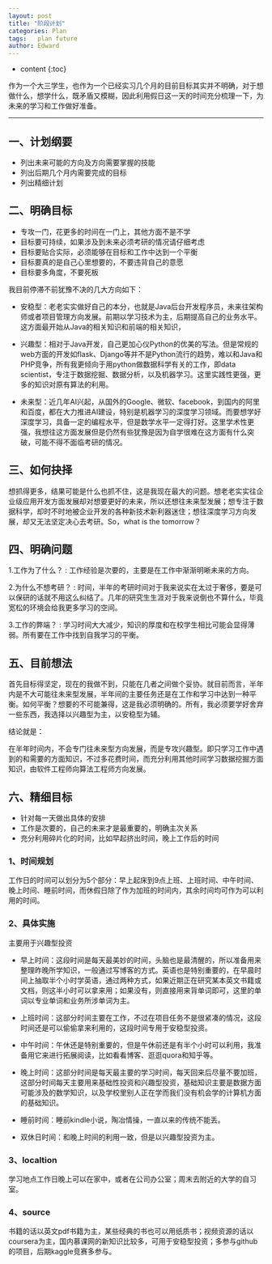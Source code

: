 ```yaml
---
layout: post
title: "阶段计划"
categories: Plan
tags:   plan future 
author: Edward
---
```


* content
{:toc}

作为一个大三学生，也作为一个已经实习几个月的目前目标其实并不明确，对于想做什么，想学什么，既矛盾又模糊，因此利用假日这一天的时间充分梳理一下，为未来的学习和工作做好准备。

--------------------

## 一、计划纲要

- 列出未来可能的方向及方向需要掌握的技能
- 列出后期几个月内需要完成的目标
- 列出精细计划

## 二、明确目标

- 专攻一门，花更多的时间在一门上，其他方面不是不学
- 目标要可持续，如果涉及到未来必须考研的情况请仔细考虑
- 目标要贴合实际，必须能够在目标和工作中达到一个平衡
- 目标要真的是自己心里想要的，不要违背自己的意愿
- 目标要多角度，不要死板

我目前停滞不前犹豫不决的几大方向如下：

- 安稳型：老老实实做好自己的本分，也就是Java后台开发程序员，未来往架构师或者项目管理方向发展。前期以学习技术为主，后期提高自己的业务水平。这方面最开始从Java的相关知识和前端的相关知识，

- 兴趣型：相对于Java开发，自己更加心仪Python的优美的写法。但是常规的web方面的开发如flask、Django等并不是Python流行的趋势，难以和Java和PHP竞争，所有我更倾向于用python做数据科学有关的工作，即data scientist，专注于数据挖掘、数据分析，以及机器学习。这里实践性更强，更多的知识对原有算法的利用。

- 未来型：近几年AI兴起，从国外的Google、微软、facebook，到国内的阿里和百度，都在大力推进AI建设，特别是机器学习的深度学习领域。而要想学好深度学习，具备一定的编程水平，但是数学水平一定得打好。这里学术性更强，我想往这方面发展但是仍然有些犹豫是因为自学很难在这方面有什么突破，可能不得不面临考研的情况。

## 三、如何抉择

想抓得更多，结果可能是什么也抓不住，这是我现在最大的问题。想老老实实往企业级应用开发方面发展却对想要更好的未来，所以还想往未来型发展；想专注于数据科学，却时不时地被企业开发的各种新技术新利器迷住；想往深度学习方向发展，却又无法坚定决心去考研。So，what is the tomorrow？

## 四、明确问题

1.工作为了什么？
:   工作经验是次要的，主要是在工作中渐渐明晰未来的方向。

2.为什么不想考研？
:   时间，半年的考研时间对于我来说实在太过于奢侈，要是可以保研的话就不用这么纠结了。几年的研究生生涯对于我来说倒也不算什么，毕竟宽松的环境会给我更多学习的空间。

3.工作的弊端？
:   学习时间大大减少，知识的厚度和在校学生相比可能会显得薄弱。所有要在工作中找到自我学习的平衡。

## 五、目前想法

首先目标得坚定，现在的我做不到，只能在几者之间做个妥协。就目前而言，半年内是不大可能往未来型发展，半年间的主要任务还是在工作和学习中达到一种平衡。如何平衡？想要的不可能兼得，这是我必须明确的。所有，我必须要学好舍弃一些东西，我选择以兴趣型为主，以安稳型为辅。

结论就是：

在半年时间内，不会专门往未来型方向发展，而是专攻兴趣型。即只学习工作中遇到的和需要的方面知识，不过多花费时间，而充分利用其他时间学习数据挖掘方面知识，由软件工程师向算法工程师方向发展。

## 六、精细目标

- 针对每一天做出具体的安排
- 工作是次要的，自己的未来才是最重要的，明确主次关系
- 充分利用碎片化的时间，比如早起挤出时间，晚上工作后的时间

### 1、时间规划

工作日的时间可以划分为5个部分：早上起床到9点上班、上班时间、中午时间、晚上时间、睡前时间，而休假日除了作为加班的时间内，其余时间均可作为可以利用的时间。

### 2、具体实施

主要用于兴趣型投资

- 早上时间：这段时间是每天最美妙的时间，头脑也是最清醒的，所以准备用来整理昨晚所学知识，一般通过写博客的方式。英语也是特别重要的，在早晨时间上抽取半个小时学英语，通过两种方式，如果近期正在研究某本英文书籍或文档，则这半小时可以拿来用；如果没有，则直接用来背单词即可，这里的单词以专业单词和业务所涉单词为主。

- 上班时间：这部分时间主要在工作，不过在项目任务不是很紧凑的情况，这段时间还是可以偷偷拿来利用的，这段时间专用于安稳型投资。

- 中午时间：午休还是特别重要的，但是午休前还是有半个小时可以利用，我准备用它来进行拓展阅读，比如看看博客、逛逛quora和知乎等。

- 晚上时间：这部分时间是每天最主要的学习时间，每天回来后尽量不要加班，这部分时间每天主要用来基础性投资和兴趣型投资，基础知识主要是数据方面可能涉及的数学知识，以及学校里别人正在学而我们没有机会学的计算机方面的基础知识。

- 睡前时间：睡前kindle小说，陶冶情操，一直以来的传统不能丢。

- 双休日时间：和晚上时间的利用一致，但是以兴趣型投资为主。

### 3、localtion

学习地点工作日晚上可以在家中，或者在公司办公室；周末去附近的大学的自习室。

### 4、source

书籍的话以英文pdf书籍为主，某些经典的书也可以用纸质书；视频资源的话以coursera为主，国内慕课网的新知识比较多，可用于安稳型投资；多参与github的项目，后期kaggle竞赛多参与。

